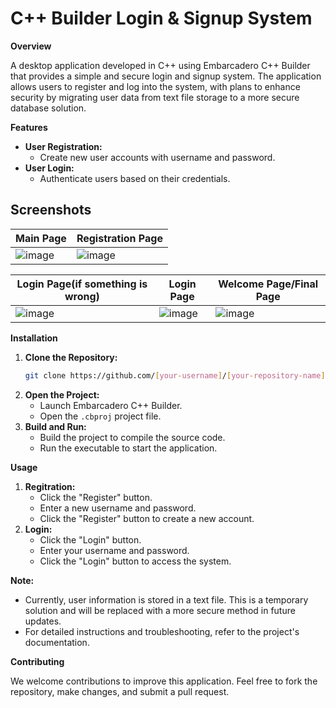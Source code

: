 # C++ Builder Login & Signup System

**Overview**

A desktop application developed in C++ using Embarcadero C++ Builder that provides a simple and secure login and signup system. The application allows users to register and log into the system, with plans to enhance security by migrating user data from text file storage to a more secure database solution.

**Features**

  * **User Registration:**
      * Create new user accounts with username and password.
  * **User Login:**
      * Authenticate users based on their credentials.

## Screenshots

| Main Page | Registration Page |
|---|---|
|![image](https://github.com/user-attachments/assets/752529b1-1c7b-4e83-b53d-93e0d542e20f) | ![image](https://github.com/user-attachments/assets/72532788-ae64-4dea-8675-4c14b5dea7b3)


| Login Page(if something is wrong) | Login Page | Welcome Page/Final Page|
|---|---|---|
|![image](https://github.com/user-attachments/assets/c9b1fe87-1e00-429a-9d86-5c843768d52d) |![image](https://github.com/user-attachments/assets/3437271c-c890-4e24-be72-1793db4934f3) | ![image](https://github.com/user-attachments/assets/4cbcf9db-14f1-4d5c-9622-38f2c9ce2082) |

 
**Installation**

1.  **Clone the Repository:**
    ```bash
    git clone https://github.com/[your-username]/[your-repository-name].git
    ```
2.  **Open the Project:**
      * Launch Embarcadero C++ Builder.
      * Open the `.cbproj` project file.
3.  **Build and Run:**
      * Build the project to compile the source code.
      * Run the executable to start the application.

**Usage**

1.  **Regitration:**
      * Click the "Register" button.
      * Enter a new username and password.
      * Click the "Register" button to create a new account.
2.  **Login:**
      * Click the "Login" button.
      * Enter your username and password.
      * Click the "Login" button to access the system.

**Note:**

  * Currently, user information is stored in a text file. This is a temporary solution and will be replaced with a more secure method in future updates.
  * For detailed instructions and troubleshooting, refer to the project's documentation.

**Contributing**

We welcome contributions to improve this application. Feel free to fork the repository, make changes, and submit a pull request.
